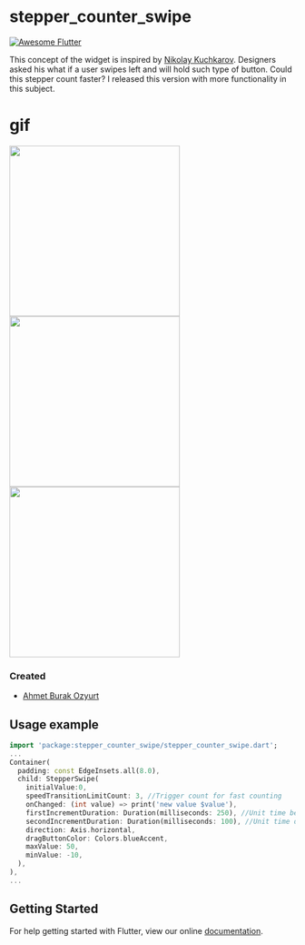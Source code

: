 # stepper_counter_swipe
<a href="https://stackoverflow.com/questions/tagged/flutter?sort=votes">
   <img alt="Awesome Flutter" src="https://img.shields.io/badge/Awesome-Flutter-blue.svg?longCache=true&style=flat-square" />
</a>

 This concept of the widget is inspired by [Nikolay Kuchkarov](https://dribbble.com/shots/5639404-Stepper-XVIII).
 Designers asked his what if a user swipes left and will hold such type of button. Could this stepper count faster? I released this version with more functionality in this subject.

# gif
<img src="https://github.com/burakozyurt/stepper_counter_swipe/blob/master/documents/blue.gif?raw=true" width="300"/> <img src="https://github.com/burakozyurt/stepper_counter_swipe/blob/master/documents/green.gif?raw=true" width="300"/> <img src="https://github.com/burakozyurt/stepper_counter_swipe/blob/master/documents/red.gif?raw=true" width="300"/>

### Created

* [Ahmet Burak Ozyurt](https://github.com/burakozyurt)

## Usage example

```dart
import 'package:stepper_counter_swipe/stepper_counter_swipe.dart';
...
Container(
  padding: const EdgeInsets.all(8.0),
  child: StepperSwipe(
    initialValue:0,
    speedTransitionLimitCount: 3, //Trigger count for fast counting
    onChanged: (int value) => print('new value $value'),
    firstIncrementDuration: Duration(milliseconds: 250), //Unit time before fast counting
    secondIncrementDuration: Duration(milliseconds: 100), //Unit time during fast counting
    direction: Axis.horizontal,
    dragButtonColor: Colors.blueAccent,
	maxValue: 50,
	minValue: -10,
  ),
),
...
```
## Getting Started

For help getting started with Flutter, view our online
[documentation](https://flutter.io/).

